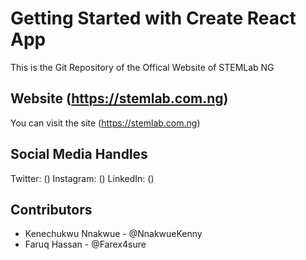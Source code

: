 # Getting Started with Create React App

This is the Git Repository of the Offical Website of STEMLab NG

## Website (https://stemlab.com.ng)

You can visit the site (https://stemlab.com.ng)

## Social Media Handles

Twitter: ()
Instagram: ()
LinkedIn: ()

## Contributors

- Kenechukwu Nnakwue - @NnakwueKenny
- Faruq Hassan - @Farex4sure
